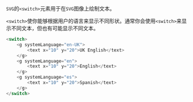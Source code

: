 `SVG`的`<switch>`元素用于在`SVG`图像上绘制文本。

`<switch>`使你能够根据用户的语言来显示不同形状。通常你会使用`<switch>`来显示不同文本，但也有可能显示不同文本。

```c
<switch>
    <g systemLanguage="en-UK">
        <text x="10" y="20">UK English</text>
    </g>
    <g systemLanguage="en">
        <text x="10" y="20">English</text>
    </g>
    <g systemLanguage="es">
        <text x="10" y="20">Spanish</text>
    </g>
</switch> 
```